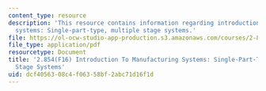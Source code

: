 ```yaml
---
content_type: resource
description: 'This resource contains information regarding introduction to manufacturing
  systems: Single-part-type, multiple stage systems.'
file: https://ol-ocw-studio-app-production.s3.amazonaws.com/courses/2-854-introduction-to-manufacturing-systems-fall-2016/dcf4056308c4f06358bf2abc71d16f1d_MIT2_854F16_MultiplePart.pdf
file_type: application/pdf
resourcetype: Document
title: '2.854(F16) Introduction To Manufacturing Systems: Single-Part-Type, Multiple
  Stage Systems'
uid: dcf40563-08c4-f063-58bf-2abc71d16f1d
---
```


